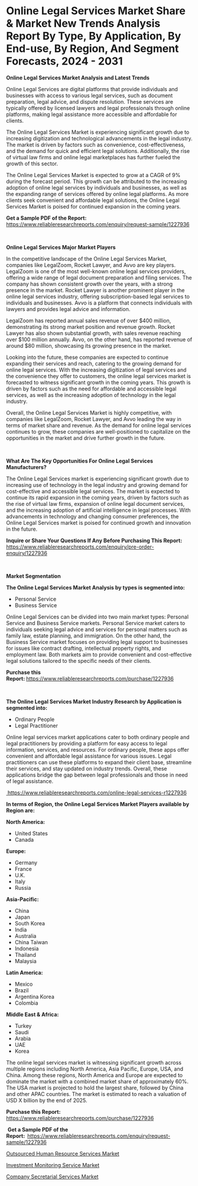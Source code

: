 <p><h1>Online Legal Services Market Share & Market New Trends Analysis Report By Type, By Application, By End-use, By Region, And Segment Forecasts, 2024 - 2031</h1></p><p><strong>Online Legal Services Market Analysis and Latest Trends</strong></p>
<p><p>Online Legal Services are digital platforms that provide individuals and businesses with access to various legal services, such as document preparation, legal advice, and dispute resolution. These services are typically offered by licensed lawyers and legal professionals through online platforms, making legal assistance more accessible and affordable for clients.</p><p>The Online Legal Services Market is experiencing significant growth due to increasing digitization and technological advancements in the legal industry. The market is driven by factors such as convenience, cost-effectiveness, and the demand for quick and efficient legal solutions. Additionally, the rise of virtual law firms and online legal marketplaces has further fueled the growth of this sector.</p><p>The Online Legal Services Market is expected to grow at a CAGR of 9% during the forecast period. This growth can be attributed to the increasing adoption of online legal services by individuals and businesses, as well as the expanding range of services offered by online legal platforms. As more clients seek convenient and affordable legal solutions, the Online Legal Services Market is poised for continued expansion in the coming years.</p></p>
<p><strong>Get a Sample PDF of the Report:&nbsp;</strong> <a href="https://www.reliableresearchreports.com/enquiry/request-sample/1227936">https://www.reliableresearchreports.com/enquiry/request-sample/1227936</a></p>
<p>&nbsp;</p>
<p><strong>Online Legal Services Major Market Players</strong></p>
<p><p>In the competitive landscape of the Online Legal Services Market, companies like LegalZoom, Rocket Lawyer, and Avvo are key players. LegalZoom is one of the most well-known online legal services providers, offering a wide range of legal document preparation and filing services. The company has shown consistent growth over the years, with a strong presence in the market. Rocket Lawyer is another prominent player in the online legal services industry, offering subscription-based legal services to individuals and businesses. Avvo is a platform that connects individuals with lawyers and provides legal advice and information.</p><p>LegalZoom has reported annual sales revenue of over $400 million, demonstrating its strong market position and revenue growth. Rocket Lawyer has also shown substantial growth, with sales revenue reaching over $100 million annually. Avvo, on the other hand, has reported revenue of around $80 million, showcasing its growing presence in the market.</p><p>Looking into the future, these companies are expected to continue expanding their services and reach, catering to the growing demand for online legal services. With the increasing digitization of legal services and the convenience they offer to customers, the online legal services market is forecasted to witness significant growth in the coming years. This growth is driven by factors such as the need for affordable and accessible legal services, as well as the increasing adoption of technology in the legal industry.</p><p>Overall, the Online Legal Services Market is highly competitive, with companies like LegalZoom, Rocket Lawyer, and Avvo leading the way in terms of market share and revenue. As the demand for online legal services continues to grow, these companies are well-positioned to capitalize on the opportunities in the market and drive further growth in the future.</p></p>
<p>&nbsp;</p>
<p><strong>What Are The Key Opportunities For Online Legal Services Manufacturers?</strong></p>
<p><p>The Online Legal Services market is experiencing significant growth due to increasing use of technology in the legal industry and growing demand for cost-effective and accessible legal services. The market is expected to continue its rapid expansion in the coming years, driven by factors such as the rise of virtual law firms, expansion of online legal document services, and the increasing adoption of artificial intelligence in legal processes. With advancements in technology and changing consumer preferences, the Online Legal Services market is poised for continued growth and innovation in the future.</p></p>
<p><strong>Inquire or Share Your Questions If Any Before Purchasing This Report:</strong> <a href="https://www.reliableresearchreports.com/enquiry/pre-order-enquiry/1227936">https://www.reliableresearchreports.com/enquiry/pre-order-enquiry/1227936</a></p>
<p>&nbsp;</p>
<p><strong>Market Segmentation</strong></p>
<p><strong>The Online Legal Services Market Analysis by types is segmented into:</strong></p>
<p><ul><li>Personal Service</li><li>Business Service</li></ul></p>
<p><p>Online Legal Services can be divided into two main market types: Personal Service and Business Service markets. Personal Service market caters to individuals seeking legal advice and services for personal matters such as family law, estate planning, and immigration. On the other hand, the Business Service market focuses on providing legal support to businesses for issues like contract drafting, intellectual property rights, and employment law. Both markets aim to provide convenient and cost-effective legal solutions tailored to the specific needs of their clients.</p></p>
<p><strong>Purchase this Report:&nbsp;</strong><a href="https://www.reliableresearchreports.com/purchase/1227936">https://www.reliableresearchreports.com/purchase/1227936</a></p>
<p>&nbsp;</p>
<p><strong>The Online Legal Services Market Industry Research by Application is segmented into:</strong></p>
<p><ul><li>Ordinary People</li><li>Legal Practitioner</li></ul></p>
<p><p>Online legal services market applications cater to both ordinary people and legal practitioners by providing a platform for easy access to legal information, services, and resources. For ordinary people, these apps offer convenient and affordable legal assistance for various issues. Legal practitioners can use these platforms to expand their client base, streamline their services, and stay updated on industry trends. Overall, these applications bridge the gap between legal professionals and those in need of legal assistance.</p></p>
<p><a href="https://www.reliableresearchreports.com/online-legal-services-r1227936">&nbsp;https://www.reliableresearchreports.com/online-legal-services-r1227936</a></p>
<p><strong>In terms of Region, the Online Legal Services Market Players available by Region are:</strong></p>
<p>
    <p> <strong> North America: </strong>
        <ul>
            <li>United States</li>
            <li>Canada</li>
        </ul>
        </p> 
    <p> <strong> Europe: </strong>
        <ul>
            <li>Germany</li>
            <li>France</li>
            <li>U.K.</li>
            <li>Italy</li>
            <li>Russia</li>
        </ul>
        </p> 
    <p> <strong> Asia-Pacific: </strong>
        <ul>
            <li>China</li>
            <li>Japan</li>
            <li>South Korea</li>
            <li>India</li>
            <li>Australia</li>
            <li>China Taiwan</li>
            <li>Indonesia</li>
            <li>Thailand</li>
            <li>Malaysia</li>
        </ul>
        </p> 
    <p> <strong> Latin America: </strong>
        <ul>
            <li>Mexico</li>
            <li>Brazil</li>
            <li>Argentina Korea</li>
            <li>Colombia</li>
        </ul>
        </p> 
    <p> <strong> Middle East & Africa: </strong>
        <ul>
            <li>Turkey</li>
            <li>Saudi</li>
            <li>Arabia</li>
            <li>UAE</li>
            <li>Korea</li>
        </ul>
    </p>
    </p>
<p><p>The online legal services market is witnessing significant growth across multiple regions including North America, Asia Pacific, Europe, USA, and China. Among these regions, North America and Europe are expected to dominate the market with a combined market share of approximately 60%. The USA market is projected to hold the largest share, followed by China and other APAC countries. The market is estimated to reach a valuation of USD X billion by the end of 2025.</p></p>
<p><strong>Purchase this Report: </strong><a href="https://www.reliableresearchreports.com/purchase/1227936">https://www.reliableresearchreports.com/purchase/1227936</a></p>
<p>&nbsp;<strong>Get a Sample PDF of the Report:&nbsp;&nbsp;</strong><a href="https://www.reliableresearchreports.com/enquiry/request-sample/1227936">https://www.reliableresearchreports.com/enquiry/request-sample/1227936</a></p>
<p><strong></strong></p>
<p><p><a href="https://github.com/adriannay56456/Market-Research-Report-List-1/blob/main/outsourced-human-resource-services-market.md">Outsourced Human Resource Services Market</a></p><p><a href="https://github.com/edaunhshhs/Market-Research-Report-List-1/blob/main/investment-monitoring-service-market.md">Investment Monitoring Service Market</a></p><p><a href="https://github.com/carolinehamilton5656/Market-Research-Report-List-1/blob/main/company-secretarial-services-market.md">Company Secretarial Services Market</a></p></p>